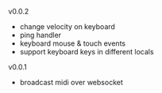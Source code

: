 v0.0.2

- change velocity on keyboard
- ping handler
- keyboard mouse & touch events
- support keyboard keys in different locals

v0.0.1

- broadcast midi over websocket
